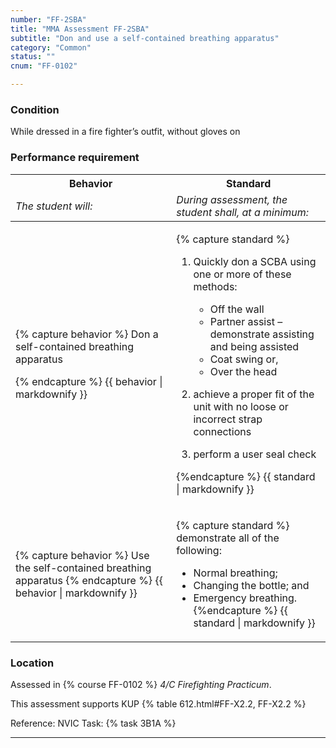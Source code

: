```yaml
---
number: "FF-2SBA"
title: "MMA Assessment FF-2SBA"
subtitle: "Don and use a self-contained breathing apparatus"
category: "Common"
status: ""
cnum: "FF-0102"

---
```

### Condition

While dressed in a fire fighter’s outfit, without gloves on

### Performance requirement 

<table width='100%' class='Guidelines'>
 <thead>
 <tr>
     <th class='thirty'>Behavior</th>
     <th class='seventy'>Standard</th>
 </tr>
 <tr>
     <td><em>The student will:</em></td>
     <td><em>During assessment, the student shall, at a minimum:</em></td>
 </tr>
 </thead>
 <tbody>
 

<tr><td>

{% capture behavior %}
Don a self-contained breathing apparatus


{% endcapture %}
{{ behavior | markdownify }}

</td><td>

{% capture standard %}
1.  Quickly don a SCBA using one or more of these methods:

    *	Off the wall
    *	Partner assist  – demonstrate assisting and being assisted
    *	Coat swing or,
    *	Over the head

2.  achieve a proper fit of the unit with no loose or incorrect strap connections

3.  perform a user seal check



{%endcapture %}
{{ standard | markdownify }}

</td></tr>



<tr><td>

{% capture behavior %}
Use the self-contained breathing apparatus
{% endcapture %}
{{ behavior | markdownify }}

</td><td>

{% capture standard %}
demonstrate all of the following:

* Normal breathing;
* Changing the bottle; and
* Emergency breathing.
{%endcapture %}
{{ standard | markdownify }}

</td></tr>



 </tbody>
 </table>

### Location

Assessed in  {% course  FF-0102 %}  *4/C Firefighting Practicum*.

This assessment supports KUP {% table 612.html#FF-X2.2, FF-X2.2 %}

Reference: NVIC Task: {% task 3B1A  %}

***

